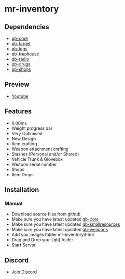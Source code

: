 # mr-inventory

## Dependencies
* [qb-core](https://github.com/qbcore-framework/qb-core)
* [qb-target](https://github.com/BerkieBb/qb-target)
* [qb-logs](https://github.com/qbcore-framework/qb-logs)
* [qb-traphouse](https://github.com/qbcore-framework/qb-traphouse)
* [qb-radio](https://github.com/qbcore-framework/qb-radio)
* [qb-drugs](https://github.com/qbcore-framework/qb-drugs)
* [qb-shops](https://github.com/qbcore-framework/qb-shops)

## Preview 
* [Youtube](https://youtu.be/Up3c2moRw10)

## Features
* 0.00ms
* Weight progress bar
* Very Optimised
* New Design
* Item crafting
* Weapon attachment crafting
* Stashes (Personal and/or Shared)
* Vehicle Trunk & Glovebox
* Weapon serial number
* Shops
* Item Drops

## Installation
### Manual
* Download source files from github
* Make sure you have latest updated [qb-core](https://github.com/qbcore-framework/qb-core)
* Make sure you have latest updated [qb-smallresources](https://github.com/qbcore-framework/qb-smallresources)
* Make sure you have latest updated [qb-weapons](https://github.com/qbcore-framework/qb-weapons)
* Add you images folder mr-inventory\html
* Drag and Drop your [qb] folder
* Start Server

## Discord
* [Join Discord](https://discord.gg/XpdWyyT4Nm)
